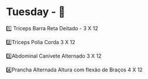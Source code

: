 #                              Tuesday - :muscle:



:one: Tríceps Barra Reta Deitado - 3 X 12

:two:Tríceps Polia Corda 3 X 12

:three:Abdominal Canivete Alternado 3 X 12

:four:Prancha Alternada Altura com flexão de Braços 4 X 12





